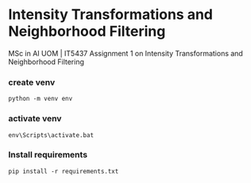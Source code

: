 # Intensity Transformations and Neighborhood Filtering
MSc in AI UOM | IT5437 Assignment 1 on Intensity Transformations and Neighborhood  Filtering

### create venv
```
python -m venv env
```

### activate venv
```
env\Scripts\activate.bat
```
### Install requirements
```
pip install -r requirements.txt
```